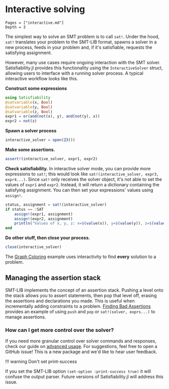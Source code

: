 # Interactive solving
```@contents
Pages = ["interactive.md"]
Depth = 3
```

The simplest way to solve an SMT problem is to call `sat!`. Under the hood, `sat!` translates your problem to the SMT-LIB format, spawns a solver in a new process, feeds in your problem and, if it's satisfiable, requests the satisfying assignment.

However, many use cases require ongoing interaction with the SMT solver. Satisfiability.jl provides this functionality using the `InteractiveSolver` struct, allowing users to interface with a running solver process. A typical interactive workflow looks like this.

**Construct some expressions**
```julia
using Satisfiability
@satvariable(x, Bool)
@satvariable(y, Bool)
@satvariable(z, Bool)
expr1 = or(and(not(x), y), and(not(y), x))
expr2 = not(z)
```

**Spawn a solver process**
```julia
interactive_solver = open(Z3())
```
**Make some assertions.**
```julia
assert!(interactive_solver, expr1, expr2)
```
**Check satisfiability.**
In interactive solver mode, you can provide more expressions to `sat!`; this would look like `sat!(interactive_solver, expr3, expr4...)`.
Since `sat!` only receives the solver object, it's not able to set the values of `expr1` and `expr2`. Instead, it will return a dictionary containing the satisfying assignment. You can then set your expressions' values using `assign!`.
```julia
status, assignment = sat!(interactive_solver)
if status == :SAT
    assign!(expr1, assignment)
    assign!(expr2, assignment)
    println("Values of x, y, z: x=$(value(x)), y=$(value(y)), z=$(value(z)))")
end
```
**Do other stuff, then close your process.**
```julia
close(interactive_solver)
```

The [Graph Coloring](example_graph_coloring.md) example uses interactivity to find **every** solution to a problem.

## Managing the assertion stack
SMT-LIB implements the concept of an assertion stack. Pushing a level onto the stack allows you to assert statements, then pop that level off, erasing the assertions and declarations you made.
This is useful when incrementally adding constraints to a problem. [Finding Bad Assertions](example_bad_assertions.md) provides an example of using `push` and `pop` or `sat!(solver, exprs...)` to manage assertions.

### How can I get more control over the solver?
If you need more granular control over solver commands and responses, check our guide on [advanced usage](advanced.md). For suggestions, feel free to open a GitHub issue! This is a new package and we'd like to hear user feedback. 

!!! warning Don't set print-success

If you set the SMT-LIB option `(set-option :print-success true)` it will confuse the output parser. Future versions of Satisfiability.jl will address this issue.